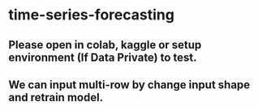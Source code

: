 # time-series-forecasting
## Please open in colab, kaggle or setup environment (If Data Private) to test.
## We can input multi-row by change input shape and retrain model.
